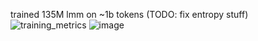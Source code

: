 trained 135M lmm on ~1b tokens (TODO: fix entropy stuff) 
![training_metrics](https://github.com/user-attachments/assets/a80d4960-adf2-4aef-867c-a89088c317e6)
![image](https://github.com/user-attachments/assets/f8c9d29e-bca4-40f6-960b-ae8e3ce3df34)
